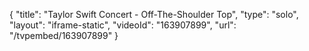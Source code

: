 {
    "title": "Taylor Swift Concert - Off-The-Shoulder Top",
    "type": "solo",
    "layout": "iframe-static",
    "videoId": "163907899",
    "url": "\/tvpembed\/163907899"
}